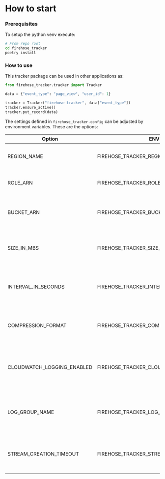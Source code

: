 # How to start

### Prerequisites

To setup the python venv execute:
```sh
# From repo root
cd firehose_tracker
poetry install
```

### How to use

This tracker package can be used in other applications as:
```py
from firehose_tracker.tracker import Tracker

data = {"event_type": "page_view", "user_id": 1}

tracker = Tracker("firehose-tracker", data["event_type"])
tracker.ensure_active()
tracker.put_record(data)
```

The settings defined in `firehose_tracker.config` can be adjusted by environment variables.
These are the options:

| Option                     | ENV Variable                                | default                                           | Info                                                                   |
|----------------------------|---------------------------------------------|---------------------------------------------------|------------------------------------------------------------------------|
| REGION_NAME                | FIREHOSE_TRACKER_REGION_NAME                | eu-central-1                                      | The default AWS region for firehose delivery.                          |
| ROLE_ARN                   | FIREHOSE_TRACKER_ROLE_ARN                   | arn:aws:iam::339712828249:role/FirehoseAssumeRole | The ARN of the IAM role for firehose delivery.                         |
| BUCKET_ARN                 | FIREHOSE_TRACKER_BUCKET_ARN                 | arn:aws:s3:::firehose-tracker-data                | The ARN of the S3 bucket for firehose tracking.                        |
| SIZE_IN_MBS                | FIREHOSE_TRACKER_SIZE_IN_MBS                | 128                                               | The size of each firehose tracking object in megabytes.                |
| INTERVAL_IN_SECONDS        | FIREHOSE_TRACKER_INTERVAL_IN_SECONDS        | 300                                               | The interval in seconds for sending firehose tracking data.            |
| COMPRESSION_FORMAT         | FIREHOSE_TRACKER_COMPRESSION_FORMAT         | UNCOMPRESSED                                      | The compression format for the firehose tracking data.                 |
| CLOUDWATCH_LOGGING_ENABLED | FIREHOSE_TRACKER_CLOUDWATCH_LOGGING_ENABLED | True                                              | Whether to enable cloudwatch logging for the firehose delivery stream. |
| LOG_GROUP_NAME             | FIREHOSE_TRACKER_LOG_GROUP_NAME             | /aws/kinesisfirehose/firehose-tracker-delivery    | The name of the cloudwatch log group for the firehose delivery stream. |
| STREAM_CREATION_TIMEOUT    | FIREHOSE_TRACKER_STREAM_CREATION_TIMEOUT    | 60                                                | The timeout in seconds for creating the firehose delivery stream.      |
